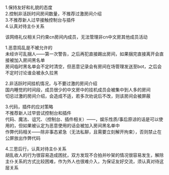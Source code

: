 1.保持友好和礼貌的态度<br />
2.控制非活跃时间房间数量，不推荐过激房间介绍<br />
3.不推荐新人过早接触控制台与插件<br />
4.认真对待主仆关系

该网络礼仪相关只约束cn房间内成员，无法管理非cn中文房其他成员活动

1.恶意捣乱是不被允许的<br />
未经许可乱捆人——第一次警告，之后再犯直接踢出房间，如果捆完直接离开会直接被加入房间黑名单<br />
房间临时黑名单会不定时清空，但恶意记录会有房间在场管理发送至bot，之后会不定时讨论谁会被永久拉黑

2.非活跃时间挂机情况，与不要过激的房间介绍<br />
国内睡觉的时间段，成员很少的中文房中的挂机成员会被集中到人多的房间<br />
切忌过激的房间介绍，会造成不适，若多次劝说后不改，则该房间会被屏蔽

3.代码，插件的应对策略<br />
不推荐新人过早尝试控制台和插件<br />
代码、魔法、诅咒、（控制台、插件相关）——，娱乐性质/事后原谅的话是可以使用的，但如果被认定为恶意使用的话会被加入房间黑名单中<br />
作弊代码相关——除非事态紧急（无法私聊，且需要立刻解开拘束），否则禁止在公屏放出作弊代码

4.三思后行，认真对待主仆关系<br />
胡乱收人的行为很容易造成困扰，双方发现不合拍并吵架的情况很容易发生，解除主仆关系的方式比较困难，作为外人也很难介入，为保证友好交流，须认真对待这层关系
